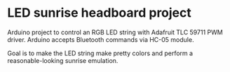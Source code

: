 # LED sunrise headboard project

Arduino project to control an RGB LED string with Adafruit TLC 59711 PWM driver. Arduino accepts Bluetooth commands via HC-05
module.

Goal is to make the LED string make pretty colors and perform a reasonable-looking sunrise emulation.